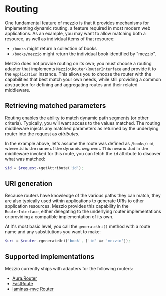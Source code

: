 # Routing

One fundamental feature of mezzio is that it provides mechanisms for
implementing dynamic routing, a feature required in most modern web
applications. As an example, you may want to allow matching both a resource, as
well as individual items of that resource:

- `/books` might return a collection of books
- `/books/mezzio` might return the individual book identified by
  "mezzio".

Mezzio does not provide routing on its own; you must choose a routing
adapter that implements `Mezzio\Router\RouterInterface` and provide it
to the `Application` instance. This allows you to choose the router with the
capabilities that best match your own needs, while still providing a common
abstraction for defining and aggregating routes and their related middleware.

## Retrieving matched parameters

Routing enables the ability to match dynamic path segments (or other
criteria). Typically, you will want access to the values matched. The routing
middleware injects any matched parameters as returned by the underlying router
into the request as *attributes*.

In the example above, let's assume the route was defined as `/books/:id`, where
`id` is the name of the dynamic segment. This means that in the middleware
invoked for this route, you can fetch the `id` attribute to discover what was
matched:

```php
$id = $request->getAttribute('id');
```

## URI generation

Because routers have knowledge of the various paths they can match, they are
also typically used within applications to generate URIs to other application
resources. Mezzio provides this capability in the `RouterInterface`,
either delegating to the underlying router implementations or providing a
compatible implementation of its own.

At it's most basic level, you call the `generateUri()` method with a route name
and any substitutions you want to make:

```php
$uri = $router->generateUri('book', ['id' => 'mezzio']);
```

## Supported implementations

Mezzio currently ships with adapters for the following routers:

- [Aura.Router](aura.md)
- [FastRoute](fast-route.md)
- [laminas-mvc Router](laminas.md)
